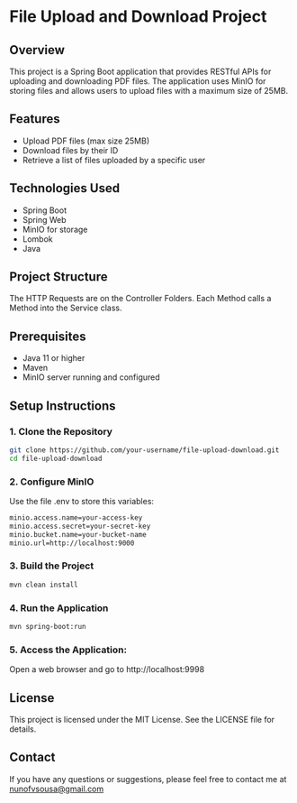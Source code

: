 # File Upload and Download Project

## Overview
This project is a Spring Boot application that provides RESTful APIs for uploading and downloading PDF files. The application uses MinIO for storing files and allows users to upload files with a maximum size of 25MB.

## Features
- Upload PDF files (max size 25MB)
- Download files by their ID
- Retrieve a list of files uploaded by a specific user

## Technologies Used
- Spring Boot
- Spring Web
- MinIO for storage
- Lombok
- Java

## Project Structure

The HTTP Requests are on the Controller Folders. 
Each Method calls a Method into the Service class.

## Prerequisites
- Java 11 or higher
- Maven
- MinIO server running and configured

## Setup Instructions

### 1. Clone the Repository
```bash
git clone https://github.com/your-username/file-upload-download.git
cd file-upload-download
```
### 2. Configure MinIO

Use the file .env to store this variables:
```bash
minio.access.name=your-access-key
minio.access.secret=your-secret-key
minio.bucket.name=your-bucket-name
minio.url=http://localhost:9000
```

### 3. Build the Project
```bash
mvn clean install
```

### 4. Run the Application
```bash
mvn spring-boot:run
```

### 5. Access the Application:

Open a web browser and go to http://localhost:9998

## License

This project is licensed under the MIT License. See the LICENSE file for details.

## Contact
If you have any questions or suggestions, please feel free to contact me at nunofvsousa@gmail.com
